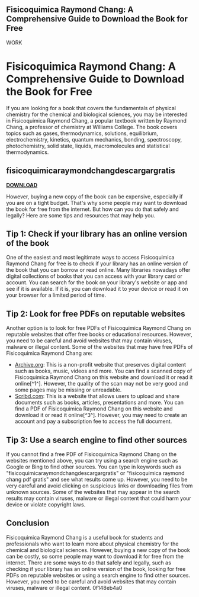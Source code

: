 ## Fisicoquimica Raymond Chang: A Comprehensive Guide to Download the Book for Free

 WORK 
# Fisicoquimica Raymond Chang: A Comprehensive Guide to Download the Book for Free
 
If you are looking for a book that covers the fundamentals of physical chemistry for the chemical and biological sciences, you may be interested in Fisicoquimica Raymond Chang, a popular textbook written by Raymond Chang, a professor of chemistry at Williams College. The book covers topics such as gases, thermodynamics, solutions, equilibrium, electrochemistry, kinetics, quantum mechanics, bonding, spectroscopy, photochemistry, solid state, liquids, macromolecules and statistical thermodynamics.
 
## fisicoquimicaraymondchangdescargargratis


[**DOWNLOAD**](https://www.google.com/url?q=https%3A%2F%2Furloso.com%2F2tM5lt&sa=D&sntz=1&usg=AOvVaw3wCtc8TejOz8B0gj4nmVPf)

 
However, buying a new copy of the book can be expensive, especially if you are on a tight budget. That's why some people may want to download the book for free from the internet. But how can you do that safely and legally? Here are some tips and resources that may help you.
 
## Tip 1: Check if your library has an online version of the book
 
One of the easiest and most legitimate ways to access Fisicoquimica Raymond Chang for free is to check if your library has an online version of the book that you can borrow or read online. Many libraries nowadays offer digital collections of books that you can access with your library card or account. You can search for the book on your library's website or app and see if it is available. If it is, you can download it to your device or read it on your browser for a limited period of time.
 
## Tip 2: Look for free PDFs on reputable websites
 
Another option is to look for free PDFs of Fisicoquimica Raymond Chang on reputable websites that offer free books or educational resources. However, you need to be careful and avoid websites that may contain viruses, malware or illegal content. Some of the websites that may have free PDFs of Fisicoquimica Raymond Chang are:
 
- [Archive.org](https://archive.org/details/fisicoquimica-chang): This is a non-profit website that preserves digital content such as books, music, videos and more. You can find a scanned copy of Fisicoquimica Raymond Chang on this website and download it or read it online[^1^]. However, the quality of the scan may not be very good and some pages may be missing or unreadable.
- [Scribd.com](https://www.scribd.com/document/406428225/Fisioquimica-pdf): This is a website that allows users to upload and share documents such as books, articles, presentations and more. You can find a PDF of Fisicoquimica Raymond Chang on this website and download it or read it online[^3^]. However, you may need to create an account and pay a subscription fee to access the full document.

## Tip 3: Use a search engine to find other sources
 
If you cannot find a free PDF of Fisicoquimica Raymond Chang on the websites mentioned above, you can try using a search engine such as Google or Bing to find other sources. You can type in keywords such as "fisicoquimicaraymondchangdescargargratis" or "fisicoquimica raymond chang pdf gratis" and see what results come up. However, you need to be very careful and avoid clicking on suspicious links or downloading files from unknown sources. Some of the websites that may appear in the search results may contain viruses, malware or illegal content that could harm your device or violate copyright laws.
 
## Conclusion
 
Fisicoquimica Raymond Chang is a useful book for students and professionals who want to learn more about physical chemistry for the chemical and biological sciences. However, buying a new copy of the book can be costly, so some people may want to download it for free from the internet. There are some ways to do that safely and legally, such as checking if your library has an online version of the book, looking for free PDFs on reputable websites or using a search engine to find other sources. However, you need to be careful and avoid websites that may contain viruses, malware or illegal content.
 0f148eb4a0
